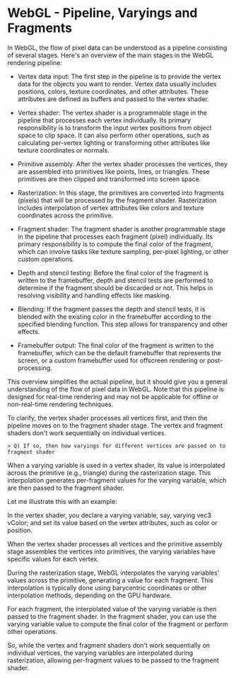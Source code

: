 # WebGL - Pipeline, Varyings and Fragments

In WebGL, the flow of pixel data can be understood as a pipeline consisting of several stages. Here's an overview of the main stages in the WebGL rendering pipeline:

- Vertex data input: The first step in the pipeline is to provide the vertex data for the objects you want to render. Vertex data usually includes positions, colors, texture coordinates, and other attributes. These attributes are defined as buffers and passed to the vertex shader.

- Vertex shader: The vertex shader is a programmable stage in the pipeline that processes each vertex individually. Its primary responsibility is to transform the input vertex positions from object space to clip space. It can also perform other operations, such as calculating per-vertex lighting or transforming other attributes like texture coordinates or normals.

- Primitive assembly: After the vertex shader processes the vertices, they are assembled into primitives like points, lines, or triangles. These primitives are then clipped and transformed into screen space.

- Rasterization: In this stage, the primitives are converted into fragments (pixels) that will be processed by the fragment shader. Rasterization includes interpolation of vertex attributes like colors and texture coordinates across the primitive.

- Fragment shader: The fragment shader is another programmable stage in the pipeline that processes each fragment (pixel) individually. Its primary responsibility is to compute the final color of the fragment, which can involve tasks like texture sampling, per-pixel lighting, or other custom operations.

- Depth and stencil testing: Before the final color of the fragment is written to the framebuffer, depth and stencil tests are performed to determine if the fragment should be discarded or not. This helps in resolving visibility and handling effects like masking.

- Blending: If the fragment passes the depth and stencil tests, it is blended with the existing color in the framebuffer according to the specified blending function. This step allows for transparency and other effects.

- Framebuffer output: The final color of the fragment is written to the framebuffer, which can be the default framebuffer that represents the screen, or a custom framebuffer used for offscreen rendering or post-processing.

This overview simplifies the actual pipeline, but it should give you a general understanding of the flow of pixel data in WebGL. Note that this pipeline is designed for real-time rendering and may not be applicable for offline or non-real-time rendering techniques.

To clarify, the vertex shader processes all vertices first, and then the pipeline moves on to the fragment shader stage. The vertex and fragment shaders don't work sequentially on individual vertices.

    > Q) If so, then how varyings for different vertices are passed on to fragment shader

When a varying variable is used in a vertex shader, its value is interpolated across the primitive (e.g., triangle) during the rasterization stage. This interpolation generates per-fragment values for the varying variable, which are then passed to the fragment shader.

Let me illustrate this with an example:

In the vertex shader, you declare a varying variable, say, varying vec3 vColor; and set its value based on the vertex attributes, such as color or position.

When the vertex shader processes all vertices and the primitive assembly stage assembles the vertices into primitives, the varying variables have specific values for each vertex.

During the rasterization stage, WebGL interpolates the varying variables' values across the primitive, generating a value for each fragment. This interpolation is typically done using barycentric coordinates or other interpolation methods, depending on the GPU hardware.

For each fragment, the interpolated value of the varying variable is then passed to the fragment shader. In the fragment shader, you can use the varying variable value to compute the final color of the fragment or perform other operations.

So, while the vertex and fragment shaders don't work sequentially on individual vertices, the varying variables are interpolated during rasterization, allowing per-fragment values to be passed to the fragment shader.
